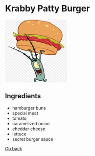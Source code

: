 # Krabby Patty Burger

<img src="../images/dish3.png" width="40%" height="40%" />

## Ingredients
- hamburger buns
- special meat
- tomato
- caramelized onion
- cheddar cheese
- lettuce
- secret burger sauce

[Go back](../menu.md)